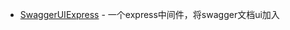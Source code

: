 - [SwaggerUIExpress](https://www.npmjs.com/package/swagger-ui-express) - 一个express中间件，将swagger文档ui加入